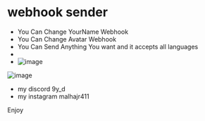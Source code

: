 # webhook sender


* You Can Change YourName Webhook
* You Can Change Avatar Webhook
* You Can Send Anything You want and it accepts all languages
* 
* ![image](https://github.com/0xalhajri/discord-webhook-sender/assets/99923991/2374eb9d-b2a8-44b9-9e1c-4b7d386305f6)
  
![image](https://github.com/0xalhajri/discord-webhook-sender/assets/99923991/f4a08574-beda-41a3-8728-a2283a640aef)


* my discord 9y_d
* my instagram malhajr411


Enjoy




